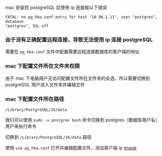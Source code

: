 mac 安装完 postgreSQL 后使用 ip 连接报以下错误
```
FATAL: no pg_hba.conf entry for host "10.96.1.11", user "postgres", database
"postgres", SSL off
```

### 由于没有正确配置远程连接，导致无法使用 ip 连接 postgreSQL
需要在 `pg_hba.conf` 文件中配置需要远程连接数据库的客户端的地址

### mac 下配置文件所在文件夹权限
由于 mac 下电脑用户无访问配置文件所在文件夹的全选，所以需要切换到 postgreSQL 用户进入文件夹并编辑文件

### mac 下配置文件所在路径

`/Library/PostgreSQL/16/data`

我们可以使用 `sudo -u postgres bash` 命令切换到 postgres（数据库用户名） 用户来执行命令

切换到 `/Library/PostgreSQL/16/data` 路径

使用 `vim pg_hba.conf` 打开并编辑配置文件，添加客户端 ip
[image](img/pg_hba.jpg)




